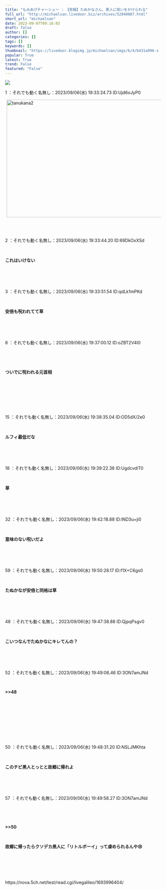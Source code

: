 ```yaml
---
title: "もみあげチャ〜シュ〜 : 【悲報】たぬかなさん、黒人に呪いをかけられる"
full_url: "http://michaelsan.livedoor.biz/archives/52040087.html"
short_url: "michaelsan"
date: 2023-09-07T09:16:03
draft: false
author: []
categories: []
tags: []
keywords: []
thumbnail: "https://livedoor.blogimg.jp/michaelsan/imgs/b/4/b431a996-s.jpg"
popular: True
latest: True
trend: False
featured: "False"
---
```


![](https://livedoor.blogimg.jp/michaelsan/imgs/b/4/b431a996-s.jpg)

<div><p>1 ：それでも動く名無し：2023/09/06(水) 19:33:24.73 ID:Ujd6oJyP0</p><a href="https://livedoor.blogimg.jp/michaelsan/imgs/a/2/a29e7fcd.jpg" title="tanukana2" target="_blank"><img src="https://livedoor.blogimg.jp/michaelsan/imgs/a/2/a29e7fcd-s.jpg" width="680" height="384" border="0" alt="tanukana2" hspace="5" class="pict"></a><br><br><br><br><p>2 ：それでも動く名無し：2023/09/06(水) 19:33:44.20 ID:69DkOxXSd</p><p><b><p><br></p></b></p><p><b><p>これはいけない</p></b><br><br><br><br>3 ：それでも動く名無し：2023/09/06(水) 19:33:51.54 ID:qdLk1mPKd</p><p><b><p><br></p></b></p><p><b><p>安倍も呪われてて草 </p><br></b><br><br><br>8 ：それでも動く名無し：2023/09/06(水) 19:37:00.12 ID:oZBT2V4l0</p><p><b><p><br></p></b></p><p><b><p><br></p></b></p><p><b><p>ついでに呪われる元首相</p></b><br></p><br><p><br><br><br>15 ：それでも動く名無し：2023/09/06(水) 19:38:35.04 ID:OD5dX/2e0</p><p><b><p><br></p></b></p><p><b><p>ルフィ最低だな </p><br></b><br><br><br>18 ：それでも動く名無し：2023/09/06(水) 19:39:22.38 ID:UgdcvdiT0</p><p><b><p><br></p></b></p><p><b><p>草 </p></b><br><br><br><br>32 ：それでも動く名無し：2023/09/06(水) 19:42:18.88 ID:lND3u+ji0</p><p><b><p><br></p></b></p><p><b><p>意味のない呪いだよ </p><br></b><br><br><br>59 ：それでも動く名無し：2023/09/06(水) 19:50:28.17 ID:f1X+C6gs0</p><p><b><p><br></p></b></p><p><b><p>たぬかなが安倍と同格は草 </p><br></b><br><br><br>48 ：それでも動く名無し：2023/09/06(水) 19:47:38.88 ID:QjpqPsgv0</p><p><p><br></p></p><p><p><b>こいつなんでたぬかなにキレてんの？</b></p><br><br><br><br>52 ：それでも動く名無し：2023/09/06(水) 19:49:06.46 ID:3ON7amJNd</p><p><b><p><br></p></b></p><p><b><p>>>48</p></b><br></p><br><br><br><p><br><br><br>50 ：それでも動く名無し：2023/09/06(水) 19:48:31.20 ID:NSLJMKhta</p><p><b><p><br></p></b></p><p><b><p>このチビ黒人とっとと故郷に帰れよ </p><br></b><br><br><br>57 ：それでも動く名無し：2023/09/06(水) 19:49:58.27 ID:3ON7amJNd</p><p><b><p><p><br></p></p></b></p><p><b><p><p><br></p></p></b></p><p><p><b>>>50</b></p></p><p><p><b><br></b></p></p><p><p><b>故郷に帰ったらクソデカ黒人に「リトルボーイ」って虐められるんや😢 </b></p><br><b><br></b><br><br><br>https://nova.5ch.net/test/read.cgi/livegalileo/1693996404/<br></p><br><br clear="all"> <p id="a6850dc6aefc0d5bbff2bea180d92d89"> </p> <p id="a6850dc6aefc0d5bbff2bea180d92d89"> </p> <p class="alistcloud-container-6795"></p> </div>